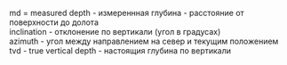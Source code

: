 md = measured depth - измереннная глубина - расстояние  от поверхности до долота \
inclination - отклонение по вертикали (угол в градусах) \
azimuth - угол между направлением на север и текущим положением \
tvd - true vertical depth - настоящия глубина по вертикали
